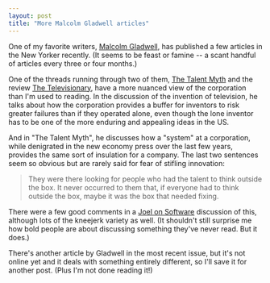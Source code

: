 ```yaml
---
layout: post
title: "More Malcolm Gladwell articles"
---
```




<p>One of my favorite writers, <a href="http://www.gladwell.com/">Malcolm Gladwell</a>, has published a few articles in the New Yorker recently. (It seems to be feast or famine -- a scant handful of articles every three or four months.)</p>

<p>One of the threads running through two of them, <a href="http://www.gladwell.com/2002/2002_07_22_a_talent.htm">The Talent Myth</a> and the review <a href="http://www.gladwell.com/2002/2002_05_27_a_televisionary.htm">The Televisionary</a>, have a more nuanced view of the corporation than I'm used to reading. In the discussion of the invention of television, he talks about how the corporation provides a buffer for inventors to risk greater failures than if they operated alone, even though the lone inventor has to be one of the more enduring and appealing ideas in the US.</p>

<p>And in "The Talent Myth", he discusses how a "system" at a corporation, while denigrated in the new economy press over the last few years, provides the same sort of insulation for a company. The last two sentences seem so obvious but are rarely said for fear of stifling innovation:</p>

<p><blockquote>They were there looking for people who had the talent to think outside the box. It never occurred to them that, if everyone had to think outside the box, maybe it was the box that needed fixing. </blockquote>

<p>There were a few good comments in a <a href="http://discuss.fogcreek.com/joelonsoftware/default.asp?cmd=show&ixPost=11686&ixReplies=32">Joel on Software</a> discussion of this, although lots of the kneejerk variety as well. (It shouldn't still surprise me how bold people are about discussing something they've never read. But it does.)</p>

<p>There's another article by Gladwell in the most  recent issue, but it's not online yet and it deals with something entirely different, so I'll save it for another post. (Plus I'm not done reading it!)</p>


